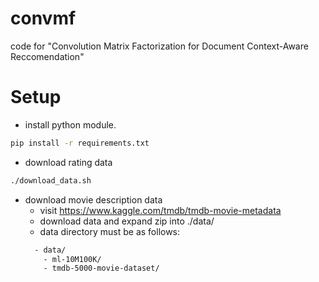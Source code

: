 # convmf
code for "Convolution Matrix Factorization for Document Context-Aware Reccomendation"


# Setup
* install python module.
```bash
pip install -r requirements.txt
```

* download rating data
```bash
./download_data.sh
```

* download movie description data
  * visit https://www.kaggle.com/tmdb/tmdb-movie-metadata
  * download data and expand zip into ./data/
  * data directory must be as follows:
  ```bash
    - data/
      - ml-10M100K/
      - tmdb-5000-movie-dataset/
  ```
  
